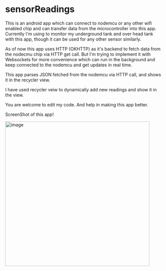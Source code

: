 # sensorReadings
This is an android app which can connect to nodemcu or any other wifi enabled chip and can transfer data from the microcontroller into this app. Currently I'm using to monitor my underground tank and over head tank with this app, though it can be used for any other sensor similarly.

As of now this app uses HTTP (OKHTTP) as it's backend to fetch data from the nodecmu chip via HTTP get call. But I'm trying to implement it with Websockets for more convenience which can run in the background and keep connected to the nodemcu and get updates in real time.

This app parses JSON fetched from the nodemcu via HTTP call, and shows it in the recycler view.

I have used recycler veiw to dynamically add new readings and show it in the view.

You are welcome to edit my code. And help in making this app better.



ScreenShot of this app!



<img width="461" alt="image" src="https://user-images.githubusercontent.com/38160877/118514003-ce852b80-b751-11eb-90af-fb66bac085a8.png">
